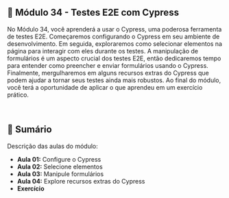 ## 📌 Módulo 34 - Testes E2E com Cypress
No Módulo 34, você aprenderá a usar o Cypress, uma poderosa ferramenta de testes E2E. Começaremos configurando o Cypress em seu ambiente de desenvolvimento. Em seguida, exploraremos como selecionar elementos na página para interagir com eles durante os testes. A manipulação de formulários é um aspecto crucial dos testes E2E, então dedicaremos tempo para entender como preencher e enviar formulários usando o Cypress. Finalmente, mergulharemos em alguns recursos extras do Cypress que podem ajudar a tornar seus testes ainda mais robustos. Ao final do módulo, você terá a oportunidade de aplicar o que aprendeu em um exercício prático.

<br>

## 📎 Sumário
Descrição das aulas do módulo:
- **Aula 01:** Configure o Cypress
- **Aula 02:** Selecione elementos
- **Aula 03:** Manipule formulários
- **Aula 04:** Explore recursos extras do Cypress
- **Exercício**